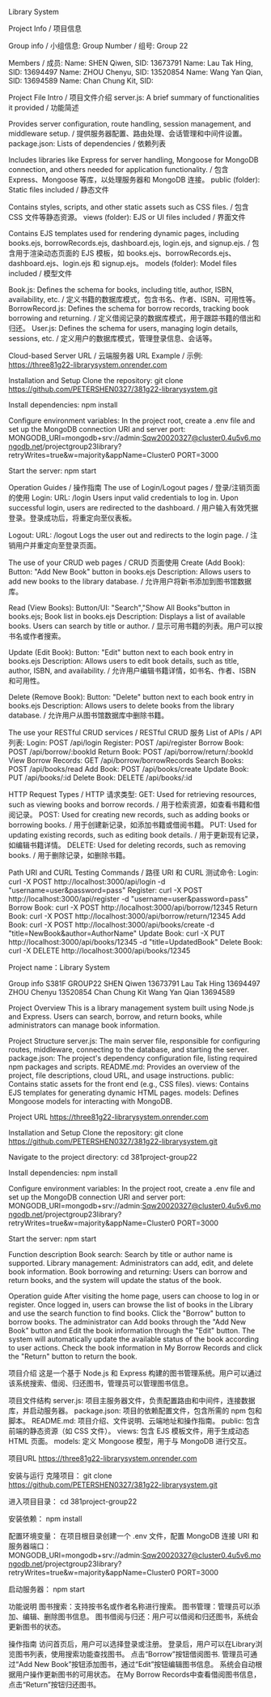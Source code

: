 Library System

Project Info / 项目信息

Group info / 小组信息:
Group Number / 组号:  Group 22

Members / 成员:
Name: SHEN Qiwen, SID: 13673791
Name: Lau Tak Hing, SID: 13694497
Name: ZHOU Chenyu, SID: 13520854
Name: Wang Yan Qian, SID: 13694589
Name: Chan Chung Kit, SID: 

Project File Intro / 项目文件介绍
server.js: A brief summary of functionalities it provided / 功能简述

Provides server configuration, route handling, session management, and middleware setup. / 提供服务器配置、路由处理、会话管理和中间件设置。
package.json: Lists of dependencies / 依赖列表

Includes libraries like Express for server handling, Mongoose for MongoDB connection, and others needed for application functionality. / 包含 Express、Mongoose 等库，以处理服务器和 MongoDB 连接。
public (folder): Static files included / 静态文件

Contains styles, scripts, and other static assets such as CSS files. / 包含 CSS 文件等静态资源。
views (folder): EJS or UI files included / 界面文件

Contains EJS templates used for rendering dynamic pages, including books.ejs, borrowRecords.ejs, dashboard.ejs, login.ejs, and signup.ejs. / 包含用于渲染动态页面的 EJS 模板，如 books.ejs、borrowRecords.ejs、dashboard.ejs、login.ejs 和 signup.ejs。
models (folder): Model files included / 模型文件

Book.js: Defines the schema for books, including title, author, ISBN, availability, etc. / 定义书籍的数据库模式，包含书名、作者、ISBN、可用性等。
BorrowRecord.js: Defines the schema for borrow records, tracking book borrowing and returning. / 定义借阅记录的数据库模式，用于跟踪书籍的借出和归还。
User.js: Defines the schema for users, managing login details, sessions, etc. / 定义用户的数据库模式，管理登录信息、会话等。


 Cloud-based Server URL / 云端服务器 URL
Example / 示例:
https://three81g22-librarysystem.onrender.com

Installation and Setup
Clone the repository:
git clone https://github.com/PETERSHEN0327/381g22-librarysystem.git

Install dependencies:
npm install

Configure environment variables:
In the project root, create a .env file and set up the MongoDB connection URI and server port:
MONGODB_URI=mongodb+srv://admin:Sqw20020327@cluster0.4u5v6.mongodb.net/projectgroup23library?retryWrites=true&w=majority&appName=Cluster0
PORT=3000

Start the server:
npm start

Operation Guides / 操作指南
The use of Login/Logout pages / 登录/注销页面的使用
Login:
URL: /login
Users input valid credentials to log in. Upon successful login, users are redirected to the dashboard. / 用户输入有效凭据登录。登录成功后，将重定向至仪表板。

Logout:
URL: /logout
Logs the user out and redirects to the login page. / 注销用户并重定向至登录页面。

The use of your CRUD web pages / CRUD 页面使用
Create (Add Book):
Button: "Add New Book" button in books.ejs
Description: Allows users to add new books to the library database. / 允许用户将新书添加到图书馆数据库。

Read (View Books):
Button/UI: "Search","Show All Books"button in books.ejs; Book list in books.ejs
Description: Displays a list of available books. Users can search by title or author. / 显示可用书籍的列表。用户可以按书名或作者搜索。

Update (Edit Book):
Button: "Edit" button next to each book entry in books.ejs
Description: Allows users to edit book details, such as title, author, ISBN, and availability. / 允许用户编辑书籍详情，如书名、作者、ISBN 和可用性。

Delete (Remove Book):
Button: "Delete" button next to each book entry in books.ejs
Description: Allows users to delete books from the library database. / 允许用户从图书馆数据库中删除书籍。

The use your RESTful CRUD services / RESTful CRUD 服务
List of APIs / API 列表:
Login: POST /api/login
Register: POST /api/register
Borrow Book: POST /api/borrow/:bookId
Return Book: POST /api/borrow/return/:bookId
View Borrow Records: GET /api/borrow/borrowRecords
Search Books: POST /api/books/read
Add Book: POST /api/books/create
Update Book: PUT /api/books/:id
Delete Book: DELETE /api/books/:id

HTTP Request Types / HTTP 请求类型:
GET: Used for retrieving resources, such as viewing books and borrow records. / 用于检索资源，如查看书籍和借阅记录。
POST: Used for creating new records, such as adding books or borrowing books. / 用于创建新记录，如添加书籍或借阅书籍。
PUT: Used for updating existing records, such as editing book details. / 用于更新现有记录，如编辑书籍详情。
DELETE: Used for deleting records, such as removing books. / 用于删除记录，如删除书籍。

Path URI and CURL Testing Commands / 路径 URI 和 CURL 测试命令:
Login:
curl -X POST http://localhost:3000/api/login -d "username=user&password=pass"
Register:
curl -X POST http://localhost:3000/api/register -d "username=user&password=pass"
Borrow Book:
curl -X POST http://localhost:3000/api/borrow/12345
Return Book:
curl -X POST http://localhost:3000/api/borrow/return/12345
Add Book:
curl -X POST http://localhost:3000/api/books/create -d "title=NewBook&author=AuthorName"
Update Book:
curl -X PUT http://localhost:3000/api/books/12345 -d "title=UpdatedBook"
Delete Book:
curl -X DELETE http://localhost:3000/api/books/12345







Project name：Library System

Group info
S381F GROUP22
SHEN Qiwen 13673791
Lau Tak Hing 13694497
ZHOU Chenyu 13520854
Chan Chung Kit 
Wang Yan Qian 13694589

Project Overview
This is a library management system built using Node.js and Express. Users can search, borrow, and return books, while administrators can manage book information.

Project Structure
server.js: The main server file, responsible for configuring routes, middleware, connecting to the database, and starting the server.
package.json: The project's dependency configuration file, listing required npm packages and scripts.
README.md: Provides an overview of the project, file descriptions, cloud URL, and usage instructions.
public: Contains static assets for the front end (e.g., CSS files).
views: Contains EJS templates for generating dynamic HTML pages.
models: Defines Mongoose models for interacting with MongoDB.

Project URL
https://three81g22-librarysystem.onrender.com

Installation and Setup
Clone the repository:
git clone https://github.com/PETERSHEN0327/381g22-librarysystem.git

Navigate to the project directory:
cd 381project-group22

Install dependencies:
npm install

Configure environment variables:
In the project root, create a .env file and set up the MongoDB connection URI and server port:
MONGODB_URI=mongodb+srv://admin:Sqw20020327@cluster0.4u5v6.mongodb.net/projectgroup23library?retryWrites=true&w=majority&appName=Cluster0
PORT=3000

Start the server:
npm start

Function description
Book search: Search by title or author name is supported.
Library management: Administrators can add, edit, and delete book information.
Book borrowing and returning: Users can borrow and return books, and the system will update the status of the book.

Operation guide
After visiting the home page, users can choose to log in or register.
Once logged in, users can browse the list of books in the Library and use the search function to find books.
Click the "Borrow" button to borrow books.
The administrator can Add books through the "Add New Book" button and Edit the book information through the "Edit" button.
The system will automatically update the available status of the book according to user actions.
Check the book information in My Borrow Records and click the "Return" button to return the book.


项目介绍
这是一个基于 Node.js 和 Express 构建的图书管理系统。用户可以通过该系统搜索、借阅、归还图书，管理员可以管理图书信息。

项目文件结构
server.js: 项目主服务器文件，负责配置路由和中间件，连接数据库，并启动服务器。
package.json: 项目的依赖配置文件，包含所需的 npm 包和脚本。
README.md: 项目介绍、文件说明、云端地址和操作指南。
public: 包含前端的静态资源（如 CSS 文件）。
views: 包含 EJS 模板文件，用于生成动态 HTML 页面。
models: 定义 Mongoose 模型，用于与 MongoDB 进行交互。

项目URL
https://three81g22-librarysystem.onrender.com

安装与运行
克隆项目：
git clone https://github.com/PETERSHEN0327/381g22-librarysystem.git

进入项目目录：
cd 381project-group22

安装依赖：
npm install

配置环境变量：
在项目根目录创建一个 .env 文件，配置 MongoDB 连接 URI 和服务器端口：
MONGODB_URI=mongodb+srv://admin:Sqw20020327@cluster0.4u5v6.mongodb.net/projectgroup23library?retryWrites=true&w=majority&appName=Cluster0
PORT=3000

启动服务器：
npm start

功能说明
图书搜索：支持按书名或作者名称进行搜索。
图书管理：管理员可以添加、编辑、删除图书信息。
图书借阅与归还：用户可以借阅和归还图书，系统会更新图书的状态。

操作指南
访问首页后，用户可以选择登录或注册。
登录后，用户可以在Library浏览图书列表，使用搜索功能查找图书。
点击“Borrow”按钮借阅图书.
管理员可通过“Add New Book”按钮添加图书，通过“Edit”按钮编辑图书信息。
系统会自动根据用户操作更新图书的可用状态。
在My Borrow Records中查看借阅图书信息，点击“Return”按钮归还图书。